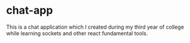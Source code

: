 # chat-app
This is a chat application which I created during my third year of college while learning sockets and other react fundamental tools.
